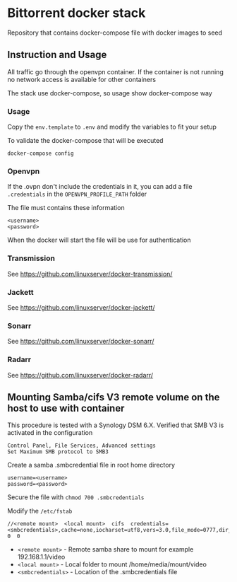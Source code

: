 # Bittorrent docker stack

Repository that contains docker-compose file with docker images to seed


## Instruction and Usage
All traffic go through the openvpn container. If the container is not running no network access is available for other containers

The stack use docker-compose, so usage show docker-compose way

### Usage

Copy the `env.template` to `.env` and modify the variables to fit your setup

To validate the docker-compose that will be executed

`docker-compose config`

### Openvpn

If the .ovpn don't include the credentials in it, you can add a file `.credentials` in the `OPENVPN_PROFILE_PATH` folder

The file must contains these information
```
<username>
<password>
```

When the docker will start the file will be use for authentication

### Transmission

See https://github.com/linuxserver/docker-transmission/

### Jackett

See https://github.com/linuxserver/docker-jackett/

### Sonarr

See https://github.com/linuxserver/docker-sonarr/

### Radarr

See https://github.com/linuxserver/docker-radarr/


## Mounting Samba/cifs V3 remote volume on the host to use with container

This procedure is tested with a Synology DSM 6.X.
Verified that SMB V3 is activated in the configuration
```
Control Panel, File Services, Advanced settings
Set Maximum SMB protocol to SMB3
```

Create a samba .smbcredential file in root home directory
```
username=<username>
password=<password>
```

Secure the file with `chmod 700 .smbcredentials`


Modify the `/etc/fstab`

```
//<remote mount>  <local mount>  cifs  credentials=<smbcredentials>,cache=none,iocharset=utf8,vers=3.0,file_mode=0777,dir_mode=0777  0  0
```

* `<remote mount>` - Remote samba share to mount for example 192.168.1.1/video
* `<local mount>` - Local folder to mount /home/media/mount/video
* `<smbcredentials>` - Location of the .smbcredentials file